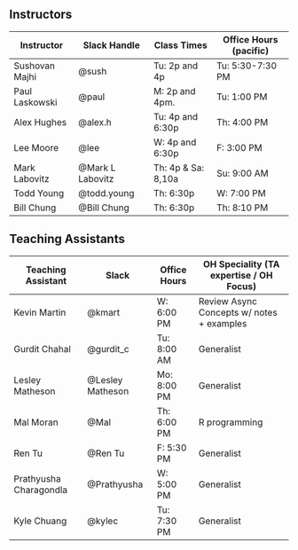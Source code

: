 ## Instructors 

| Instructor        | Slack Handle       | Class Times           | Office Hours (pacific) |
|-------------------|--------------------|-----------------------|------------------------|
| Sushovan Majhi    | @sush              | Tu: 2p and 4p         | Tu: 5:30-7:30 PM       |
| Paul Laskowski    | @paul              | M:  2p and 4pm.       | Tu: 1:00 PM            |
| Alex Hughes       | @alex.h            | Tu: 4p and 6:30p      | Th: 4:00 PM            |
| Lee Moore         | @lee               | W:  4p and 6:30p      | F:  3:00 PM            |
| Mark Labovitz     | @Mark L Labovitz   | Th: 4p & Sa: 8,10a    | Su: 9:00 AM            |
| Todd Young        | @todd.young        | Th: 6:30p             | W:  7:00 PM            | 
| Bill Chung        | @Bill Chung        | Th: 6:30p             | Th: 8:10 PM            |

## Teaching Assistants

| Teaching Assistant     | Slack             | Office Hours   | OH Speciality (TA expertise / OH Focus)   |
|------------------------|-------------------|----------------|-------------------------------------------|
| Kevin Martin           | @kmart            | W: 6:00 PM     | Review Async Concepts w/ notes + examples |
| Gurdit Chahal          | @gurdit_c         | Tu: 8:00 AM    | Generalist                             |
| Lesley Matheson        | @Lesley Matheson  | Mo: 8:00 PM    | Generalist  | 
| Mal Moran              | @Mal              | Th: 6:00 PM    | R programming  |
| Ren Tu                 | @Ren Tu           | F: 5:30 PM     | Generalist  |
| Prathyusha Charagondla | @Prathyusha       | W: 5:00 PM     | Generalist  |
| Kyle Chuang            | @kylec            | Tu: 7:30 PM    | Generalist  |

